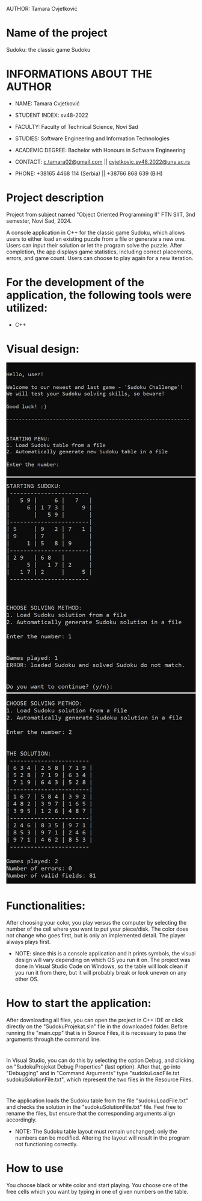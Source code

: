 AUTHOR: Tamara Cvjetković
# 


# Name of the project
Sudoku: the classic game Sudoku
# 


# INFORMATIONS ABOUT THE AUTHOR
- NAME: Tamara Cvjetković
- STUDENT INDEX: sv48-2022
- FACULTY: Faculty of Technical Science, Novi Sad
- STUDIES: Software Engineering and Information Technologies 
- ACADEMIC DEGREE: Bachelor with Honours in Software Engineering

- CONTACT: c.tamara02@gmail.com || cvjetkovic.sv48.2022@uns.ac.rs
- PHONE: +38165 4468 114 (Serbia) || +38766 868 639 (BiH)
# 


# Project description
Project from subject named "Object Oriented Programming II"
FTN SIIT, 3nd semester, Novi Sad, 2024.

A console application in C++ for the classic game Sudoku, which allows users to either load an existing puzzle from a file or generate a new one.
Users can input their solution or let the program solve the puzzle.
After completion, the app displays game statistics, including correct placements, errors, and game count.
Users can choose to play again for a new iteration.
#


# For the development of the application, the following tools were utilized:
- C++
# 


# Visual design:
![Screenshot](screenshot1.png)
![Screenshot](screenshot2.png)
![Screenshot](screenshot3.png)
# 


# Functionalities:
After choosing your color, you play versus the computer by selecting the number of the cell where you want to put your piece/disk. The color does not change who goes first, but is only an implemented detail. The player always plays first.

* NOTE: since this is a console application and it prints symbols, the visual design will vary depending on which OS you run it on. The project was done in Visual Studio Code on Windows, so the table will look clean if you run it from there, but it will probably break or look uneven on any other OS.
#


# How to start the application:
After downloading all files, you can open the project in C++ IDE or click directly on the "SudokuProjekat.sln" file in the downloaded folder.
Before running the "main.cpp" that is in Source Files, it is necessary to pass the arguments through the command line. 
# 
In Visual Studio, you can do this by selecting the option Debug, and clicking on "SudokuProjekat Debug Properties" (last option).
After that, go into "Debugging" and in "Command Arguments" type "sudokuLoadFile.txt sudokuSolutionFile.txt", which represent the two files in the Resource Files.
# 
The application loads the Sudoku table from the file "sudokuLoadFile.txt" and checks the solution in the "sudokuSolutionFile.txt" file.
Feel free to rename the files, but ensure that the corresponding arguments align accordingly.

* NOTE: The Sudoku table layout must remain unchanged; only the numbers can be modified. Altering the layout will result in the program not functioning correctly.
#


# How to use
You choose black or white color and start playing. You choose one of the free cells which you want by typing in one of given numbers on the table.
#
